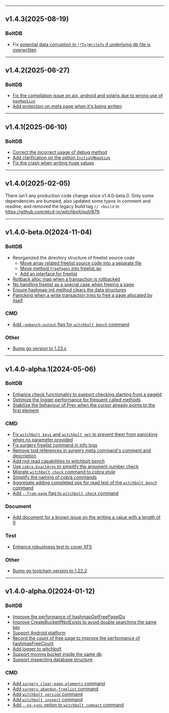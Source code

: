 
<hr>

## v1.4.3(2025-08-19)

### BoltDB
- Fix [potential data corruption in `(*Tx)WriteTo` if underlying db file is overwritten](https://github.com/etcd-io/witchbolt/pull/1058)

<hr>

## v1.4.2(2025-06-27)

### BoltDB
- [Fix the compilation issue on aix, android and solaris due to wrong use of `maxMapSize`](https://github.com/etcd-io/witchbolt/pull/990)
- [Add protection on meta page when it's being written](https://github.com/etcd-io/witchbolt/pull/1005)

<hr>

## v1.4.1(2025-06-10)

### BoltDB
- [Correct the incorrect usage of debug method](https://github.com/etcd-io/witchbolt/pull/905)
- [Add clarification on the option `InitialMmapSize`](https://github.com/etcd-io/witchbolt/pull/943)
- [Fix the crash when writing huge values](https://github.com/etcd-io/witchbolt/pull/978)

<hr>

## v1.4.0(2025-02-05)
There isn't any production code change since v1.4.0-beta.0. Only some dependencies
are bumped, also updated some typos in comment and readme, and removed the legacy
build tag `// +build` in https://github.com/etcd-io/witchbolt/pull/879.

<hr>

## v1.4.0-beta.0(2024-11-04)

### BoltDB
- Reorganized the directory structure of freelist source code
  - [Move array related freelist source code into a separate file](https://github.com/etcd-io/witchbolt/pull/777)
  - [Move method `freePages` into freelist.go](https://github.com/etcd-io/witchbolt/pull/783)
  - [Add an interface for freelist](https://github.com/etcd-io/witchbolt/pull/775)
- [Rollback alloc map when a transaction is rollbacked](https://github.com/etcd-io/witchbolt/pull/819)
- [No handling freelist as a special case when freeing a page](https://github.com/etcd-io/witchbolt/pull/788)
- [Ensure hashmap init method clears the data structures](https://github.com/etcd-io/witchbolt/pull/794)
- [Panicking when a write transaction tries to free a page allocated by itself](https://github.com/etcd-io/witchbolt/pull/792)

### CMD
- [Add `-gobench-output` flag for `witchbolt bench` command](https://github.com/etcd-io/witchbolt/pull/765)

### Other
- [Bump go version to 1.23.x](https://github.com/etcd-io/witchbolt/pull/821)

<hr>

## v1.4.0-alpha.1(2024-05-06)

### BoltDB
- [Enhance check functionality to support checking starting from a pageId](https://github.com/etcd-io/witchbolt/pull/659)
- [Optimize the logger performance for frequent called methods](https://github.com/etcd-io/witchbolt/pull/741)
- [Stabilize the behaviour of Prev when the cursor already points to the first element](https://github.com/etcd-io/witchbolt/pull/734)

### CMD
- [Fix `witchbolt keys` and `witchbolt get` to prevent them from panicking when no parameter provided](https://github.com/etcd-io/witchbolt/pull/682)
- [Fix surgery freelist command in info logs](https://github.com/etcd-io/witchbolt/pull/700)
- [Remove txid references in surgery meta command's comment and description](https://github.com/etcd-io/witchbolt/pull/703)
- [Add rnd read capabilities to witchbolt bench](https://github.com/etcd-io/witchbolt/pull/711)
- [Use `cobra.ExactArgs` to simplify the argument number check](https://github.com/etcd-io/witchbolt/pull/728)
- [Migrate `witchbolt check` command to cobra style](https://github.com/etcd-io/witchbolt/pull/723)
- [Simplify the naming of cobra commands](https://github.com/etcd-io/witchbolt/pull/732)
- [Aggregate adding completed ops for read test of the `witchbolt bench` command](https://github.com/etcd-io/witchbolt/pull/721)
- [Add `--from-page` flag to `witchbolt check` command](https://github.com/etcd-io/witchbolt/pull/737)

### Document
- [Add document for a known issue on the writing a value with a length of 0](https://github.com/etcd-io/witchbolt/pull/730)

### Test
- [Enhance robustness test to cover XFS](https://github.com/etcd-io/witchbolt/pull/707)

### Other
- [Bump go toolchain version to 1.22.2](https://github.com/etcd-io/witchbolt/pull/712)

<hr>

## v1.4.0-alpha.0(2024-01-12)

### BoltDB
- [Improve the performance of hashmapGetFreePageIDs](https://github.com/etcd-io/witchbolt/pull/419)
- [Improve CreateBucketIfNotExists to avoid double searching the same key](https://github.com/etcd-io/witchbolt/pull/532)
- [Support Android platform](https://github.com/etcd-io/witchbolt/pull/571)
- [Record the count of free page to improve the performance of hashmapFreeCount](https://github.com/etcd-io/witchbolt/pull/585)
- [Add logger to witchbolt](https://github.com/etcd-io/witchbolt/issues/509)
- [Support moving bucket inside the same db](https://github.com/etcd-io/witchbolt/pull/635)
- [Support inspecting database structure](https://github.com/etcd-io/witchbolt/pull/674)

### CMD
- [Add `surgery clear-page-elements` command](https://github.com/etcd-io/witchbolt/pull/417)
- [Add `surgery abandon-freelist` command](https://github.com/etcd-io/witchbolt/pull/443)
- [Add `witchbolt version` command](https://github.com/etcd-io/witchbolt/pull/552)
- [Add `witchbolt inspect` command](https://github.com/etcd-io/witchbolt/pull/674)
- [Add `--no-sync` option to `witchbolt compact` command](https://github.com/etcd-io/witchbolt/pull/290)
